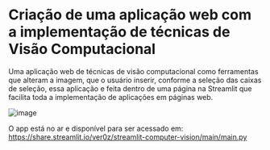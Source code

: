 # Criação de uma aplicação web com a implementação de técnicas de Visão Computacional 
Uma aplicação web de técnicas de visão computacional como ferramentas que alteram a imagem, que o usuário inserir, conforme a seleção das caixas de seleção, essa aplicação e feita dentro de uma página na Streamlit que facilita toda a implementação de aplicações em páginas web.

![image](https://user-images.githubusercontent.com/23502680/117342253-67c26100-ae79-11eb-9205-baa2fff98eee.png)


O app está no ar e disponível para ser acessado em: https://share.streamlit.io/ver0z/streamlit-computer-vision/main/main.py
